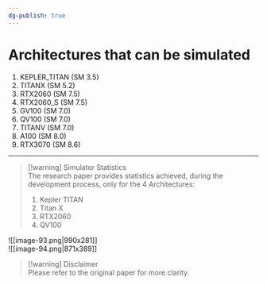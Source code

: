 ```yaml
---
dg-publish: true
---
```


# Architectures that can be simulated

1. KEPLER_TITAN (SM 3.5)
2. TITANX (SM 5.2)
3. RTX2060 (SM 7.5)
4. RTX2060_S (SM 7.5)
5. GV100 (SM 7.0)
6. QV100 (SM 7.0)
7. TITANV (SM 7.0)
8. A100 (SM 8.0)
9. RTX3070 (SM 8.6)

---

> [!warning] Simulator Statistics  
> The research paper provides statistics achieved, during the development process, only for the 4 Architectures:
> 1. Kepler TITAN
> 2. Titan X
> 3. RTX2060
> 4. QV100

![[image-93.png|990x281]]  
![[image-94.png|871x389]]

> [!warning] Disclaimer  
> Please refer to the original paper for more clarity.
